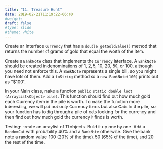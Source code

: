 ```yaml
---
title: "11. Treasure Hunt"
date: 2019-02-21T11:19:22-06:00
#weight: 
draft: false
#type: slide
#theme: white
---
```


Create an interface `Currency` that has a `double getGoldValue()`
method that returns the number of grams of gold that equal the worth
of the item.

Create a `BankNote` class that implements the `Currency` interface. A
`BankNote` should be created in denominations of 1, 2, 5, 10, 20, 50,
or 100, although you need not enforce this. A `BankNote` represents a
single bill, so you might have lots of them. Add a `toString` method
so a `new BankNote(100)` prints out as "$100".

In your Main class, make a function `public static double loot
(ArrayList<Object> pile)`. This function should find out how much gold
each Currency item in the pile is worth. To make the function more
interesting, we will put not only Currency items but also Cats in
the pile, so your function has to dig through a pile of cats looking
for the currency and then find out how much gold the currency it finds
is worth. 

Testing: create an arraylist of 11 objects. Build it up one by
one. Add a `RandomCat` with probability 40% and a `BankNote`
otherwise. Give the bank note a random value: 100 (20% of the time), 50 (65% of
the time), and 20 the rest of the time.

